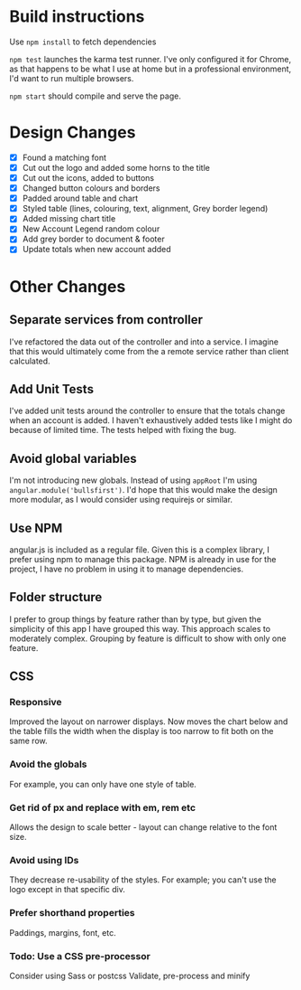 # Build instructions

Use `npm install` to fetch dependencies

`npm test` launches the karma test runner. I've only configured it for Chrome, as that happens to be what I use at home 
but in a professional environment, I'd want to run multiple browsers. 

`npm start` should compile and serve the page. 

# Design Changes
- [x] Found a matching font 
- [x] Cut out the logo and added some horns to the title
- [x] Cut out the icons, added to buttons
- [x] Changed button colours and borders
- [x] Padded around table and chart
- [x] Styled table (lines, colouring, text, alignment, Grey border legend)
- [x] Added missing chart title
- [x] New Account Legend random colour
- [x] Add grey border to document & footer
- [x] Update totals when new account added

# Other Changes
## Separate services from controller
I've refactored the data out of the controller and into a service. I imagine that this would ultimately come from the a
remote service rather than client calculated. 

## Add Unit Tests
I've added unit tests around the controller to ensure that the totals change when an account is added. 
I haven't exhaustively added tests like I might do because of limited time. 
The tests helped with fixing the bug.

## Avoid global variables
I'm not introducing new globals. Instead of using `appRoot` I'm using `angular.module('bullsfirst')`. I'd hope that this 
would make the design more modular, as I would consider using requirejs or similar. 

## Use NPM
angular.js is included as a regular file. Given this is a complex library, I prefer using npm to manage this package. 
NPM is already in use for the project, I have no problem in using it to manage dependencies. 

## Folder structure
I prefer to group things by feature rather than by type, but given the simplicity of this app I have grouped this way. 
This approach scales to moderately complex. Grouping by feature is difficult to show with only one feature. 

## CSS
### Responsive
Improved the layout on narrower displays. Now moves the chart below and the table fills the width when the display is
too narrow to fit both on the same row. 

### Avoid the globals
For example, you can only have one style of table. 

### Get rid of px and replace with em, rem etc 
Allows the design to scale better - layout can change relative to the font size.

### Avoid using IDs
They decrease re-usability of the styles. For example; you can't use the logo except in that specific div.

### Prefer shorthand properties
Paddings, margins, font, etc.

### Todo: Use a CSS pre-processor
Consider using Sass or postcss
Validate, pre-process and minify

